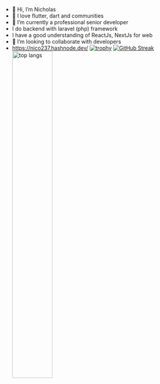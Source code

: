 - 👋 Hi, I’m  Nicholas 
- 👀 I love flutter, dart and communities
- 🌱 I’m currently a professional senior developer
- I do backend with laravel (php) framework
- I have a good understanding of ReactJs, NextJs for web
- 💞️ I’m looking to collaborate  with developers
- https://nico237.hashnode.dev/
  [![trophy](https://github-profile-trophy.vercel.app/?username=nicowalter256&theme=onedark)](https://github.com/ryo-ma/github-profile-trophy)
  <img alt="top langs" align="left" width="47%" src="https://github-readme-stats.vercel.app/api/top-langs/?username=nicowalter256" />
  <!---
  <img alt="my stats" align="left" width="47%" src="https://github-readme-stats.vercel.app/api?username=nicowalter256&show_icons=true&theme=radical" />
  --->
  [![GitHub Streak](https://streak-stats.demolab.com/?user=nicowalter256&theme=dark)](https://git.io/streak-stats)

<!---
nicowalter256/nicowalter256 is a ✨ special ✨ repository because its `README.md` (this file) appears on your GitHub profile.
You can click the Preview link to take a look at your changes.
--->
